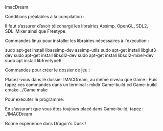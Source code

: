 ImacDream

Conditions préalables à la compilation : 

Il faut s’assurer d’avoir téléchargé les librairies Assimp, OpenGL, SDL2, SDL_Mixer ainsi que Freetype.	

Commandes linux pour installer les librairies nécessaires à l'exécution : 

sudo apt-get install libassimp-dev assimp-utils
sudo apt-get install libglut3-dev
sudo apt-get install libsdl2-dev
sudo apt-get install libsdl2-mixer-dev
sudo apt install libfreetype6

Commandes pour créer le dossier de jeu :

Placez-vous dans le dossier IMACDream, au même niveau que Game :
Puis tapez ces commandes dans un terminal :
 	mkdir Game-build
	cd Game-build
	cmake ../Game
	make 

Pour exécuter le programme: 

En s’assurant que vous êtes toujours placé dans Game-build, tapez :
./IMACDream

Bonne expérience dans Dragon's Dusk !
